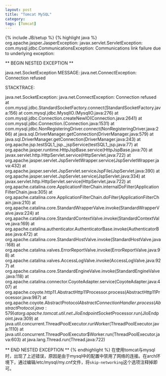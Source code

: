 ```yaml
---
layout: post
title: "Tomcat MySQL"
category: 
tags: [Tomcat]
---
```

{% include JB/setup %}
{% highlight java %}
org.apache.jasper.JasperException: javax.servlet.ServletException: com.mysql.jdbc.CommunicationsException: Communications link failure due to underlying exception: 

** BEGIN NESTED EXCEPTION ** 

java.net.SocketException
MESSAGE: java.net.ConnectException: Connection refused

STACKTRACE:

java.net.SocketException: java.net.ConnectException: Connection refused
	at com.mysql.jdbc.StandardSocketFactory.connect(StandardSocketFactory.java:156)
	at com.mysql.jdbc.MysqlIO.<init>(MysqlIO.java:276)
	at com.mysql.jdbc.Connection.createNewIO(Connection.java:2641)
	at com.mysql.jdbc.Connection.<init>(Connection.java:1531)
	at com.mysql.jdbc.NonRegisteringDriver.connect(NonRegisteringDriver.java:266)
	at java.sql.DriverManager.getConnection(DriverManager.java:579)
	at java.sql.DriverManager.getConnection(DriverManager.java:243)
	at org.apache.jsp.testSQL1_jsp._jspService(testSQL1_jsp.java:77)
	at org.apache.jasper.runtime.HttpJspBase.service(HttpJspBase.java:70)
	at javax.servlet.http.HttpServlet.service(HttpServlet.java:722)
	at org.apache.jasper.servlet.JspServletWrapper.service(JspServletWrapper.java:432)
	at org.apache.jasper.servlet.JspServlet.serviceJspFile(JspServlet.java:390)
	at org.apache.jasper.servlet.JspServlet.service(JspServlet.java:334)
	at javax.servlet.http.HttpServlet.service(HttpServlet.java:722)
	at org.apache.catalina.core.ApplicationFilterChain.internalDoFilter(ApplicationFilterChain.java:305)
	at org.apache.catalina.core.ApplicationFilterChain.doFilter(ApplicationFilterChain.java:210)
	at org.apache.catalina.core.StandardWrapperValve.invoke(StandardWrapperValve.java:224)
	at org.apache.catalina.core.StandardContextValve.invoke(StandardContextValve.java:169)
	at org.apache.catalina.authenticator.AuthenticatorBase.invoke(AuthenticatorBase.java:472)
	at org.apache.catalina.core.StandardHostValve.invoke(StandardHostValve.java:168)
	at org.apache.catalina.valves.ErrorReportValve.invoke(ErrorReportValve.java:98)
	at org.apache.catalina.valves.AccessLogValve.invoke(AccessLogValve.java:927)
	at org.apache.catalina.core.StandardEngineValve.invoke(StandardEngineValve.java:118)
	at org.apache.catalina.connector.CoyoteAdapter.service(CoyoteAdapter.java:407)
	at org.apache.coyote.http11.AbstractHttp11Processor.process(AbstractHttp11Processor.java:987)
	at org.apache.coyote.AbstractProtocol$AbstractConnectionHandler.process(AbstractProtocol.java:579)
	at org.apache.tomcat.util.net.JIoEndpoint$SocketProcessor.run(JIoEndpoint.java:309)
	at java.util.concurrent.ThreadPoolExecutor.runWorker(ThreadPoolExecutor.java:1110)
	at java.util.concurrent.ThreadPoolExecutor$Worker.run(ThreadPoolExecutor.java:603)
	at java.lang.Thread.run(Thread.java:722)


** END NESTED EXCEPTION **
{% endhighlight %}
在使用tomcat与mysql时，出现了上述错误，原因是由于mysql中的配置中禁用了网络的连接。在arch环境下，通过编辑/etc/mysql/my.cnf文件，将`skip-networking`这个选项注释掉即可。
